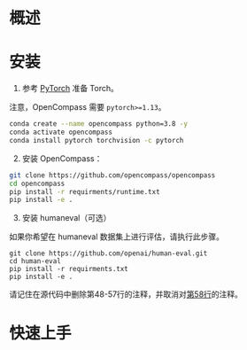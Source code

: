 # 概述

# 安装

1. 参考 [PyTorch](https://pytorch.org/) 准备 Torch。

注意，OpenCompass 需要 `pytorch>=1.13`。

```bash
conda create --name opencompass python=3.8 -y
conda activate opencompass
conda install pytorch torchvision -c pytorch
```

2. 安装 OpenCompass：

```bash
git clone https://github.com/opencompass/opencompass
cd opencompass
pip install -r requirments/runtime.txt
pip install -e .
```

3. 安装 humaneval（可选）

如果你希望在 humaneval 数据集上进行评估，请执行此步骤。

```
git clone https://github.com/openai/human-eval.git
cd human-eval
pip install -r requirments.txt
pip install -e .
```

请记住在源代码中删除第48-57行的注释，并取消对[第58行](https://github.com/openai/human-eval/blob/312c5e5532f0e0470bf47f77a6243e02a61da530/human_eval/execution.py#L58)的注释。

# 快速上手

